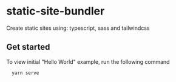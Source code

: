 # static-site-bundler

Create static sites using: typescript, sass and tailwindcss

## Get started

To view initial "Hello World" example, run the following command

```bash
  yarn serve
```

